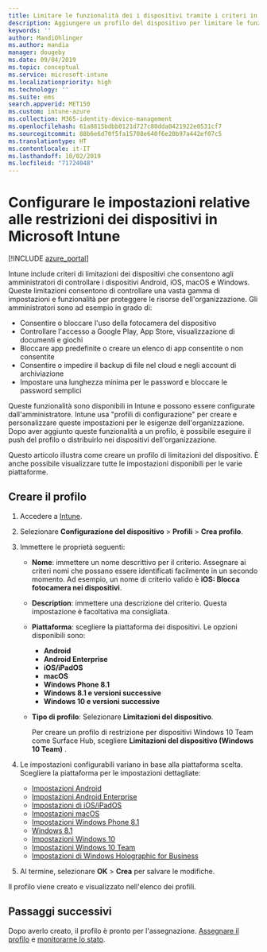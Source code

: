 ```yaml
---
title: Limitare le funzionalità dei i dispositivi tramite i criteri in Microsoft Intune - Azure | Microsoft Docs
description: Aggiungere un profilo del dispositivo per limitare le funzionalità dei dispositivi Android, macOS, iOS, iPadOS, Windows Phone e Windows 10 in Microsoft Intune
keywords: ''
author: MandiOhlinger
ms.author: mandia
manager: dougeby
ms.date: 09/04/2019
ms.topic: conceptual
ms.service: microsoft-intune
ms.localizationpriority: high
ms.technology: ''
ms.suite: ems
search.appverid: MET150
ms.custom: intune-azure
ms.collection: M365-identity-device-management
ms.openlocfilehash: 61a8815bdbb0121d727c80dda0421922e0531cf7
ms.sourcegitcommit: 88b6e6d70f5fa15708e640f6e20b97a442ef07c5
ms.translationtype: HT
ms.contentlocale: it-IT
ms.lasthandoff: 10/02/2019
ms.locfileid: "71724048"
---
```

# <a name="configure-device-restriction-settings-in-microsoft-intune"></a>Configurare le impostazioni relative alle restrizioni dei dispositivi in Microsoft Intune

[!INCLUDE [azure_portal](../includes/azure_portal.md)]

Intune include criteri di limitazioni dei dispositivi che consentono agli amministratori di controllare i dispositivi Android, iOS, macOS e Windows. Queste limitazioni consentono di controllare una vasta gamma di impostazioni e funzionalità per proteggere le risorse dell'organizzazione. Gli amministratori sono ad esempio in grado di:

- Consentire o bloccare l'uso della fotocamera del dispositivo
- Controllare l'accesso a Google Play, App Store, visualizzazione di documenti e giochi
- Bloccare app predefinite o creare un elenco di app consentite o non consentite
- Consentire o impedire il backup di file nel cloud e negli account di archiviazione
- Impostare una lunghezza minima per le password e bloccare le password semplici

Queste funzionalità sono disponibili in Intune e possono essere configurate dall'amministratore. Intune usa "profili di configurazione" per creare e personalizzare queste impostazioni per le esigenze dell'organizzazione. Dopo aver aggiunto queste funzionalità a un profilo, è possibile eseguire il push del profilo o distribuirlo nei dispositivi dell'organizzazione.

Questo articolo illustra come creare un profilo di limitazioni del dispositivo. È anche possibile visualizzare tutte le impostazioni disponibili per le varie piattaforme.

## <a name="create-the-profile"></a>Creare il profilo

1. Accedere a [Intune](https://go.microsoft.com/fwlink/?linkid=2090973).
2. Selezionare **Configurazione del dispositivo** > **Profili** > **Crea profilo**.
3. Immettere le proprietà seguenti:

    - **Nome**: immettere un nome descrittivo per il criterio. Assegnare ai criteri nomi che possano essere identificati facilmente in un secondo momento. Ad esempio, un nome di criterio valido è **iOS: Blocca fotocamera nei dispositivi**.
    - **Description**: immettere una descrizione del criterio. Questa impostazione è facoltativa ma consigliata.
    - **Piattaforma**: scegliere la piattaforma dei dispositivi. Le opzioni disponibili sono:  

        - **Android**
        - **Android Enterprise**
        - **iOS/iPadOS**
        - **macOS**
        - **Windows Phone 8.1**
        - **Windows 8.1 e versioni successive**
        - **Windows 10 e versioni successive**

    - **Tipo di profilo**: Selezionare **Limitazioni del dispositivo**.

        Per creare un profilo di restrizione per dispositivi Windows 10 Team come Surface Hub, scegliere **Limitazioni del dispositivo (Windows 10 Team)** .

4. Le impostazioni configurabili variano in base alla piattaforma scelta. Scegliere la piattaforma per le impostazioni dettagliate:

    - [Impostazioni Android](../device-restrictions-android.md)
    - [Impostazioni Android Enterprise](../device-restrictions-android-for-work.md)
    - [Impostazioni di iOS/iPadOS](device-restrictions-ios.md)
    - [Impostazioni macOS](device-restrictions-macos.md)
    - [Impostazioni Windows Phone 8.1](device-restrictions-windows-phone-8-1.md)
    - [Windows 8.1](device-restrictions-windows-8-1.md)
    - [Impostazioni Windows 10](device-restrictions-windows-10.md)
    - [Impostazioni Windows 10 Team](device-restrictions-windows-10-teams.md)
    - [Impostazioni di Windows Holographic for Business](device-restrictions-windows-holographic.md)

5. Al termine, selezionare **OK** > **Crea** per salvare le modifiche.

Il profilo viene creato e visualizzato nell'elenco dei profili.

## <a name="next-steps"></a>Passaggi successivi

Dopo averlo creato, il profilo è pronto per l'assegnazione. [Assegnare il profilo](../device-profile-assign.md) e [monitorarne lo stato](../device-profile-monitor.md).

<!--  Removing image as part of design review; retaining source until we known the disposition.

## Example of device restriction settings

In this high-level example, you'll create a device restriction policy that blocks the use of the built-in camera app on Android devices.

![How to disable the camera on Android devices](./media/device-restrictions-configure/disable-android-camera.png)

-->
